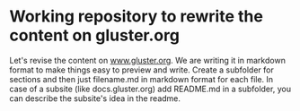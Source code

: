 # Working repository to rewrite the content on gluster.org

Let's revise the content on www.gluster.org. We are writing it in markdown format to make things
easy to preview and write. Create a subfolder for sections and then just filename.md in markdown format
for each file. In case of a subsite (like docs.gluster.org) add README.md in a subfolder, you can describe
the subsite's idea in the readme. 

